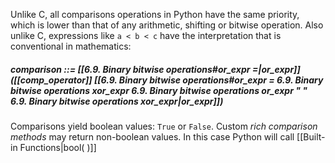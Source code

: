 Unlike C, all comparisons operations in Python have the same priority, which is lower than that of any arithmetic, shifting or bitwise operation. Also unlike C, expressions like `a < b < c` have the interpretation that is conventional in mathematics:

##### comparison  ::=  [[6.9. Binary bitwise operations#or_expr =|or_expr]] ([[comp_operator]] [[6.9. Binary bitwise operations#or_expr = 6.9. Binary bitwise operations xor_expr 6.9. Binary bitwise operations or_expr " " 6.9. Binary bitwise operations xor_expr|or_expr]])

Comparisons yield boolean values: `True` or `False`. Custom *rich comparison methods* may return non-boolean values. In this case Python will call [[Built-in Functions|bool( )]] 